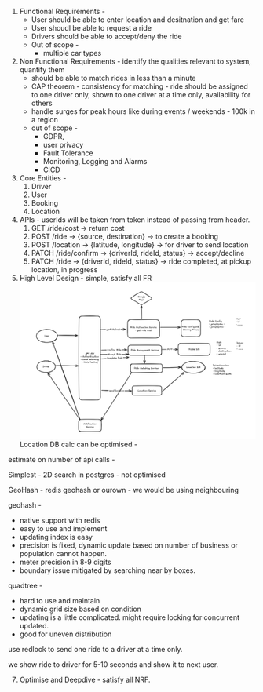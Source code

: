 

1. Functional Requirements -
    - User should be able to enter location and desitnation and get fare
    - User shoudl be able to request a ride
    - Drivers should be able to accept/deny the ride
    - Out of scope - 
        - multiple car types 
2. Non Functional Requirements - identify the qualities relevant to system, quantify them
    - should be able to match rides in less than a minute
    - CAP theorem - consistency for matching - ride should be assigned to one driver only, shown to one driver at a time only, availability for others
    - handle surges for peak hours like during events / weekends - 100k in a region
    - out of scope -
        - GDPR,
        - user privacy
        - Fault Tolerance
        - Monitoring, Logging and Alarms
        - CICD
3. Core Entities -
    1. Driver
    2. User
    3. Booking
    4. Location
4. APIs - userIds will be taken from token instead of passing from header.
   1. GET /ride/cost -> return cost
   2. POST /ride -> {source, destination} -> to create a booking 
   3. POST /location -> {latitude, longitude} -> for driver to send location
   4. PATCH /ride/confirm -> {driverId, rideId, status} -> accept/decline
   5. PATCH /ride -> {driverId, rideId, status} -> ride completed, at pickup location, in progress
5. High Level Design - simple, satisfy all FR
![img](https://github.com/iamfuckingsuhas/sysdesignnotes/blob/main/Assets/basicHldUber.png)
Location DB calc can be optimised -

estimate on number of api calls -

Simplest - 2D search in postgres - not optimised

GeoHash - redis geohash or ourown - we would be using neighbouring 

geohash - 
- native support with redis
- easy to use and implement
- updating index is easy 
- precision is fixed, dynamic update based on number of business or population cannot happen.
- meter precision in 8-9 digits
- boundary issue mitigated by searching near by boxes.


quadtree - 
- hard to use and maintain
- dynamic grid size based on condition
- updating is a little complicated. might require locking for concurrent updated.
- good for uneven distribution

use redlock to send one ride to a driver at a time only.

we show ride to driver for 5-10 seconds and show it to next user.



7. Optimise and Deepdive - satisfy all NRF.
